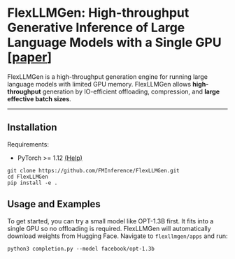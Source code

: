 # FlexLLMGen: High-throughput Generative Inference of Large Language Models with a Single GPU [[paper](https://arxiv.org/abs/2303.06865)]

FlexLLMGen is a high-throughput generation engine for running large language models with limited GPU memory. FlexLLMGen allows **high-throughput** generation by IO-efficient offloading, compression, and **large effective batch sizes**.

----------

## Installation
Requirements:
 - PyTorch >= 1.12 [(Help)](https://pytorch.org/get-started/locally/)

```
git clone https://github.com/FMInference/FlexLLMGen.git
cd FlexLLMGen
pip install -e .
```

## Usage and Examples

To get started, you can try a small model like OPT-1.3B first. It fits into a single GPU so no offloading is required.
FlexLLMGen will automatically download weights from Hugging Face. Navigate to `flexllmgen/apps` and run:

```
python3 completion.py --model facebook/opt-1.3b
```
